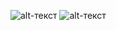 ![alt-текст](https://github.com/Gorillza/Studying-algorithms-and-my-internship-tasks/blob/main/Tinkoff_Internship_C%2B%2B_(autimn%202023)/task_5/9.jpg)
![alt-текст](https://github.com/Gorillza/Studying-algorithms-and-my-internship-tasks/blob/main/Tinkoff_Internship_C%2B%2B_(autimn%202023)/task_5/10.jpg)

